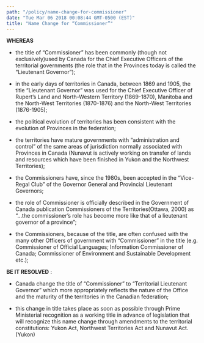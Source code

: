 ```yaml
---
path: "/policy/name-change-for-commissioner"
date: "Tue Mar 06 2018 00:08:44 GMT-0500 (EST)"
title: "Name Change for “Commissioner”"
---
```

      

 **WHEREAS** 
  

* the title of “Commissioner” has been commonly (though not exclusively)used by Canada for the Chief Executive Officers of the territorial governments (the role that in the Provinces today is called the “Lieutenant Governor”);

* in the early days of territories in Canada, between 1869 and 1905, the title “Lieutenant Governor” was used for the Chief Executive Officer of Rupert’s Land and North-Western Territory (1869-1870), Manitoba and the North-West Territories (1870-1876) and the North-West Territories (1876-1905);

* the political evolution of territories has been consistent with the evolution of Provinces in the federation;

* the territories have mature governments with “administration and control” of the same areas of jurisdiction normally associated with Provinces in Canada (Nunavut is actively working on transfer of lands and resources which have been finished in Yukon and the Northwest Territories);

* the Commissioners have, since the 1980s, been accepted in the “Vice-Regal Club” of the Governor General and Provincial Lieutenant Governors; 

* the role of Commissioner is officially described in the Government of Canada publication Commissioners of the Territories(Ottawa, 2000) as “…the commissioner’s role has become more like that of a lieutenant governor of a province”;

* the Commissioners, because of the title, are often confused with the many other Officers of government with “Commissioner” in the title (e.g. Commissioner of Official Languages; Information Commissioner of Canada; Commissioner of Environment and Sustainable Development etc.); 

**BE IT RESOLVED** :

* Canada change the title of “Commissioner” to “Territorial Lieutenant Governor” which more appropriately reflects the nature of the Office and the maturity of the territories in the Canadian federation; 

* this change in title takes place as soon as possible through Prime Ministerial recognition as a working title in advance of legislation that will recognize this name change through amendments to the territorial constitutions: Yukon Act, Northwest Territories Act and Nunavut Act.  (Yukon) 